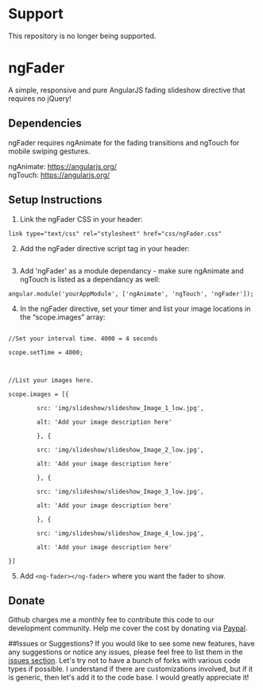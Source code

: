 # Support
This repository is no longer being supported.

# ngFader
A simple, responsive and pure AngularJS fading slideshow directive that requires no jQuery!

## Dependencies
ngFader requires ngAnimate for the fading transitions and ngTouch for mobile swiping gestures. 

ngAnimate:
https://angularjs.org/ <br>
ngTouch:
https://angularjs.org/

## Setup Instructions
1. Link the ngFader CSS in your header:<br>
<pre><code>link type="text/css" rel="stylesheet" href="css/ngFader.css"</code></pre>
2. Add the ngFader directive script tag in your header: <br>
<pre><code><script src="js/directives/ngFader.js"></script></code></pre>
3. Add 'ngFader' as a module dependancy - make sure ngAnimate and ngTouch is listed as a dependancy as well:
<pre><code>angular.module('yourAppModule', ['ngAnimate', 'ngTouch', 'ngFader']);</code></pre>
4. In the ngFader directive, set your timer and list your image locations in the “scope.images” array: <br>
<pre><code>
//Set your interval time. 4000 = 4 seconds<br>
scope.setTime = 4000;<br>
<br>
//List your images here. <br>
scope.images = [{<br>
		src: 'img/slideshow/slideshow_Image_1_low.jpg',<br>
		alt: 'Add your image description here'<br>
		}, {<br>
		src: 'img/slideshow/slideshow_Image_2_low.jpg',<br>
		alt: 'Add your image description here'<br>
		}, {<br>
		src: 'img/slideshow/slideshow_Image_3_low.jpg',<br>
		alt: 'Add your image description here'<br>
		}, {<br>
		src: 'img/slideshow/slideshow_Image_4_low.jpg',<br>
		alt: 'Add your image description here'<br>
}]</code></pre>
5. Add <code>\<ng-fader>\</ng-fader></code> where you want the fader to show.<br>


## Donate 
Github charges me a monthly fee to contribute this code to our development community. Help me cover the cost by donating via [Paypal](https://www.paypal.com/cgi-bin/webscr?cmd=_s-xclick&hosted_button_id=2SYBU2SUZCJUE).

##Issues or Suggestions?
If you would like to see some new features, have any suggestions or notice any issues, please feel free to list them in the [issues section](https://github.com/jasonvoirin/ngFader/issues). Let's try not to have a bunch of forks with various code types if possible. I understand if there are customizations involved, but if it is generic, then let's add it to the code base. I would greatly appreciate it!

